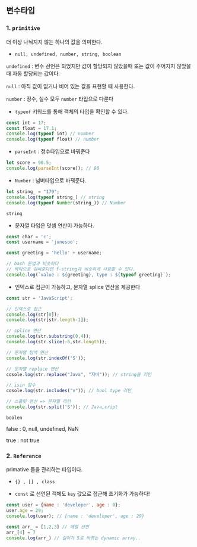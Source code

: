 ## 변수타입

### 1. `primitive`
더 이상 나눠지지 않는 하나의 값을 의미한다.

- `null, undefined, number, string, boolean`

`undefined` : 변수 선언은 되었지만 값이 할당되지 않았을때 또는 값이 주어지지 않았을때 자동 할당되는 값이다.

`null` : 아직 값이 없거나 비어 있는 값을 표현할 때 사용한다.

`number` : 정수, 실수 모두 `number` 타입으로 다룬다

- `typeof` 키워드를 통해 객체의 타입을 확인할 수 있다.

```JavaScript
const int = 17;
const float = 17.1;
console.log(typeof int) // number
console.log(typeof float) // number
```

- `parseInt` : 정수타입으로 바꿔준다
```JavaScript
let score = 90.5;
console.log(parseInt(score)); // 90
```

- `Number` : 넘버타입으로 바꿔준다.
```JavaScript
let string_ = "179";
console.log(typeof string_) // string
console.log(typeof Number(string_)) // Number
```

`string` 

- 문자열 타입은 덧셈 연산이 가능하다.
```JavaScript
const char = 'c';
const username = 'junesoo';

const greeting = 'hello' + username;

// bash 문법과 비슷하다
// 백틱으로 감싸준다면 f-string과 비슷하게 사용할 수 있다.
console.log(`value : ${greeting}, type : ${typeof greeting}`); 
```

- 인덱스로 접근이 가능하고, 문자열 splice 연산을 제공한다
```JavaScript
const str = 'JavaScript';

// 인덱스로 접근
console.log(str[0]);
console.log(str[str.length-1]);

// splice 연산
console.log(str.substring(0,4));
console.log(str.slice(-6,str.length));

// 문자열 탐색 연산
console.log(str.indexOf('S'));

// 문자열 replace 연산
cosole.log(str.replace("Java", "자바")); // string을 리턴

// isin 함수
cosole.log(str.includes("v")); // bool type 리턴

// 스플릿 연산 => 문자열 리턴
console.log(str.split('S')); // Java,cript
```

`boolen`

false : 0, null, undefined, NaN

true : not true

### 2. `Reference`
primative 들을 관리하는 타입이다.

- `{} , [] , class`

- `const` 로 선언된 객체도 `key` 값으로 접근해 초기화가 가능하다!

```JavaScript
const user = {name : 'developer', age : 0};
user.age = 29;
console.log(user); // {name : 'developer', age : 29}

const arr_ = [1,2,3] // 배열 선언
arr_[4] = 7
console.log(arr_) // 길이가 5로 바뀌는 dynamic array..
```

